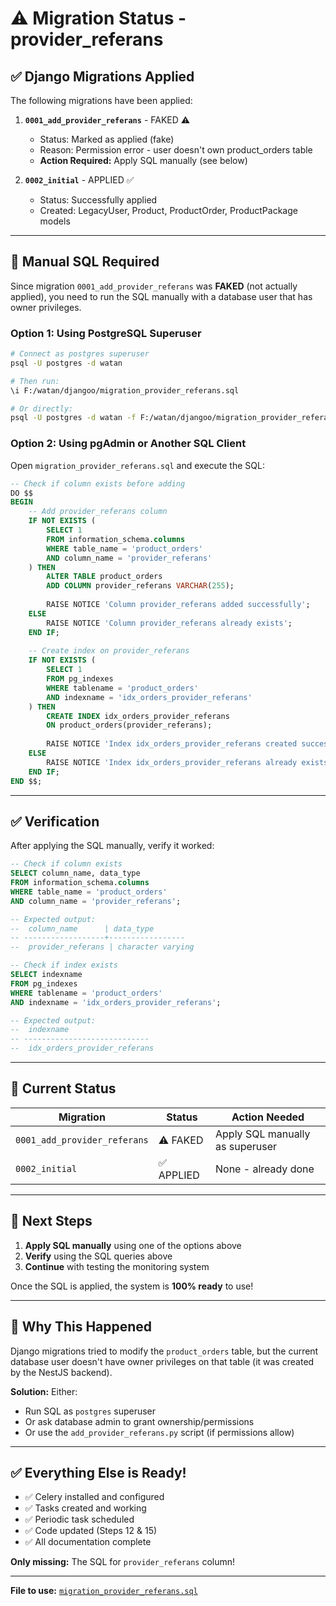 # ⚠️ Migration Status - provider_referans

## ✅ Django Migrations Applied

The following migrations have been applied:

1. **`0001_add_provider_referans`** - FAKED ⚠️
   - Status: Marked as applied (fake)
   - Reason: Permission error - user doesn't own product_orders table
   - **Action Required:** Apply SQL manually (see below)

2. **`0002_initial`** - APPLIED ✅
   - Status: Successfully applied
   - Created: LegacyUser, Product, ProductOrder, ProductPackage models

---

## 🔧 Manual SQL Required

Since migration `0001_add_provider_referans` was **FAKED** (not actually applied), you need to run the SQL manually with a database user that has owner privileges.

### Option 1: Using PostgreSQL Superuser

```bash
# Connect as postgres superuser
psql -U postgres -d watan

# Then run:
\i F:/watan/djangoo/migration_provider_referans.sql

# Or directly:
psql -U postgres -d watan -f F:/watan/djangoo/migration_provider_referans.sql
```

### Option 2: Using pgAdmin or Another SQL Client

Open `migration_provider_referans.sql` and execute the SQL:

```sql
-- Check if column exists before adding
DO $$
BEGIN
    -- Add provider_referans column
    IF NOT EXISTS (
        SELECT 1 
        FROM information_schema.columns 
        WHERE table_name = 'product_orders' 
        AND column_name = 'provider_referans'
    ) THEN
        ALTER TABLE product_orders 
        ADD COLUMN provider_referans VARCHAR(255);
        
        RAISE NOTICE 'Column provider_referans added successfully';
    ELSE
        RAISE NOTICE 'Column provider_referans already exists';
    END IF;
    
    -- Create index on provider_referans
    IF NOT EXISTS (
        SELECT 1
        FROM pg_indexes
        WHERE tablename = 'product_orders'
        AND indexname = 'idx_orders_provider_referans'
    ) THEN
        CREATE INDEX idx_orders_provider_referans 
        ON product_orders(provider_referans);
        
        RAISE NOTICE 'Index idx_orders_provider_referans created successfully';
    ELSE
        RAISE NOTICE 'Index idx_orders_provider_referans already exists';
    END IF;
END $$;
```

---

## ✅ Verification

After applying the SQL manually, verify it worked:

```sql
-- Check if column exists
SELECT column_name, data_type 
FROM information_schema.columns 
WHERE table_name = 'product_orders' 
AND column_name = 'provider_referans';

-- Expected output:
--  column_name      | data_type       
-- ------------------+-----------------
--  provider_referans | character varying

-- Check if index exists
SELECT indexname 
FROM pg_indexes 
WHERE tablename = 'product_orders' 
AND indexname = 'idx_orders_provider_referans';

-- Expected output:
--  indexname                  
-- ----------------------------
--  idx_orders_provider_referans
```

---

## 🎯 Current Status

| Migration | Status | Action Needed |
|-----------|--------|---------------|
| `0001_add_provider_referans` | ⚠️ FAKED | Apply SQL manually as superuser |
| `0002_initial` | ✅ APPLIED | None - already done |

---

## 🚀 Next Steps

1. **Apply SQL manually** using one of the options above
2. **Verify** using the SQL queries above
3. **Continue** with testing the monitoring system

Once the SQL is applied, the system is **100% ready** to use!

---

## 📝 Why This Happened

Django migrations tried to modify the `product_orders` table, but the current database user doesn't have owner privileges on that table (it was created by the NestJS backend).

**Solution:** Either:
- Run SQL as `postgres` superuser
- Or ask database admin to grant ownership/permissions
- Or use the `add_provider_referans.py` script (if permissions allow)

---

## ✅ Everything Else is Ready!

- ✅ Celery installed and configured
- ✅ Tasks created and working
- ✅ Periodic task scheduled
- ✅ Code updated (Steps 12 & 15)
- ✅ All documentation complete

**Only missing:** The SQL for `provider_referans` column!

---

**File to use:** [`migration_provider_referans.sql`](migration_provider_referans.sql)
